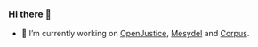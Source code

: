### Hi there 👋

- 🔭 I’m currently working on [OpenJustice](https://openjustice.be), [Mesydel](https://mesydel.com) and [Corpus](https://corpus.lltl.be).
